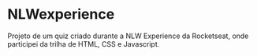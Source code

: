 # NLWexperience

Projeto de um quiz criado durante a NLW Experience da Rocketseat, onde participei da trilha de HTML, CSS e Javascript.
